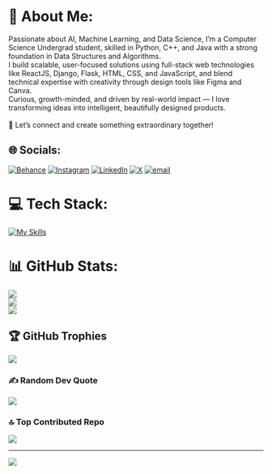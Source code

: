 # 💫 About Me:
Passionate about AI, Machine Learning, and Data Science, I’m a Computer Science Undergrad student, skilled in Python, C++, and Java with a strong foundation in Data Structures and Algorithms.<br>I build scalable, user-focused solutions using full-stack web technologies like ReactJS, Django, Flask, HTML, CSS, and JavaScript, and blend technical expertise with creativity through design tools like Figma and Canva.<br>Curious, growth-minded, and driven by real-world impact — I love transforming ideas into intelligent, beautifully designed products.<br><br>🚀 Let’s connect and create something extraordinary together!


## 🌐 Socials:
[![Behance](https://img.shields.io/badge/Behance-1769ff?logo=behance&logoColor=white)](https://behance.net/rajatsingh2774) [![Instagram](https://img.shields.io/badge/Instagram-%23E4405F.svg?logo=Instagram&logoColor=white)](https://instagram.com/rajat.singh.04) [![LinkedIn](https://img.shields.io/badge/LinkedIn-%230077B5.svg?logo=linkedin&logoColor=white)](https://linkedin.com/in/www.linkedin.com/in/rajat-singh-6558aa294) [![X](https://img.shields.io/badge/X-black.svg?logo=X&logoColor=white)](https://x.com/https://x.com/RAJAT_073) [![email](https://img.shields.io/badge/Email-D14836?logo=gmail&logoColor=white)](mailto:rajatsingh2774@gmail.com) 

# 💻 Tech Stack:
[![My Skills](https://skillicons.dev/icons?i=C++,python,numpy,pandas,matplotlib,seaborn,scikit-learn,tensorflow,pytorch,keras,git,github,flask,django,latex,html,css,javascript,heroku,vercel,render,streamlit,tailwind,mysql,sqlite,cnava,figmabootstrap&perline=8)](https://skillicons.dev)

# 📊 GitHub Stats:
![](https://github-readme-stats.vercel.app/api?username=Rajat2774&theme=tokyonight&hide_border=false&include_all_commits=false&count_private=false)<br/>
![](https://nirzak-streak-stats.vercel.app/?user=Rajat2774&theme=tokyonight&hide_border=false)<br/>
![](https://github-readme-stats.vercel.app/api/top-langs/?username=Rajat2774&theme=tokyonight&hide_border=false&include_all_commits=false&count_private=false&layout=compact)

## 🏆 GitHub Trophies
![](https://github-profile-trophy.vercel.app/?username=Rajat2774&theme=radical&no-frame=false&no-bg=false&margin-w=4)

### ✍️ Random Dev Quote
![](https://quotes-github-readme.vercel.app/api?type=horizontal&theme=tokyonight)

### 🔝 Top Contributed Repo
![](https://github-contributor-stats.vercel.app/api?username=Rajat2774&limit=5&theme=tokyonight&combine_all_yearly_contributions=true)

---
[![](https://visitcount.itsvg.in/api?id=Rajat2774&icon=0&color=1)](https://visitcount.itsvg.in)

<!-- Proudly created with GPRM ( https://gprm.itsvg.in ) -->
